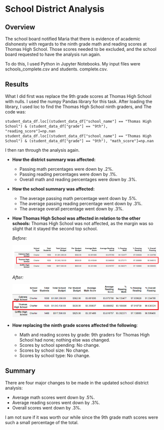 # School District Analysis

## Overview 
The school board notified Maria that there is evidence of academic dishonesty with regards to the ninth grade math and reading scores at Thomas High School. Those scores needed to be excluded, and the school board requested to have the analysis run again. 

To do this, I used Python in Jupyter Notebooks. My input files were schools_complete.csv and students. complete.csv. 
## Results
What I did first was replace the 9th grade scores at Thomas High School with nulls. I used the numpy Pandas library for this task. After loading the library, I used loc to find the Thomas High School ninth graders, and  The code was:

```
student_data_df.loc[(student_data_df["school_name"] == "Thomas High School") & (student_data_df["grade"] == "9th"), "reading_score"]=np.nan 
student_data_df.loc[(student_data_df["school_name"] == "Thomas High School") & (student_data_df["grade"] == "9th"), "math_score"]=np.nan 
```
I then ran through the analysis again.
-  **How the district summary was affected:**
	
	- Passing math percentages were down by .2%.
	- Passing reading percentages were down by .1%.
	- Overall math and reading percentages were down by .3%.
	
- **How the school summary was affected:**
  
   - The average passing math percentage went down by .5%.
   -  The average passing reading percentage went down by .3%.
   -  The average overall percentage went down by .3%.
   
- **How Thomas High School was affected in relation to the other schools:**
Thomas High School was not affected, as the margin was so slight that it stayed the second top school.

  *Before:*
  
  ![](./Resources/before_school_summary.png)  
  
  *After:*
  
  ![](./Resources/aschool_summary.png)  
  
- **How replacing the ninth grade scores affected the following**:

  - Math and reading scores by grade: 9th graders for Thomas High School had none; nothing else was changed.
  - Scores by school spending: No change.
  - Scores by school size: No change.
  - Scores by school type: No change.

## Summary
There are four major changes to be made in the updated school district analysis:
- Average math scores went down by .5%.
- Average reading scores went down by .3%.
- Overall scores went down by .3%.

I am not sure if it was worth our while since the 9th grade math scores were such a small percentage of the total.



